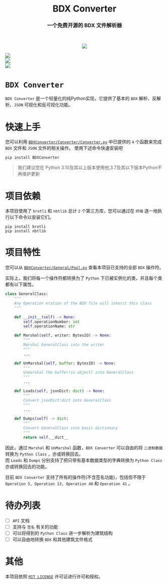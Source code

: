 <h1 align="center">BDX Converter</h1>
<h3 align="center">一个免费开源的 BDX 文件解析器</h3>
<br/>
<p align="center">
<img src="https://forthebadge.com/images/badges/built-with-love.svg">
<p>

[GitHub: Happy2018new]: https://img.shields.io/badge/GitHub-Happy2018new-00A1E7?style=for-the-badge
[python]: https://img.shields.io/badge/python-3.8-AB70FF?style=for-the-badge
[release]: https://img.shields.io/github/v/release/EillesWan/Musicreater?style=for-the-badge
[license]: https://img.shields.io/badge/LICENSE-MIT-228B22?style=for-the-badge

[![][GitHub: Happy2018new]](https://github.com/Happy2018new)<br/>
[![][python]](https://www.python.org/)<br/>
[![][license]](LICENSE)<br/>





# `BDX Converter`
`BDX Converter` 是一个轻量化的纯Python实现，它提供了基本的 `BDX` 解析、反解析、`JSON` 可视化和反可视化功能。 

# 快速上手
您可以利用 [`BDXConverter/Converter/Converter.py`](https://github.com/TriM-Organization/BDXConverter/blob/main/BDXConverter/Converter/Converter.py) 中已提供的 `4` 个函数来完成 `BDX` 文件和 `JSON` 文件的相关操作。 
使用下述命令快速安装吧
```shell
pip install BDXConverter
```
> 我们建议您在 Python 3.10及其以上版本使用他,3.7及其以下版本Python不再维护更新

# 项目依赖
本项目使用了 `brotli` 和 `nbtlib` 总计 `2` 个第三方库，您可以通过在 `终端` 逐一地执行以下命令以安装它们。

```
pip install brotli
pip install nbtlib
```

# 项目特性
您可以从 [`BDXConverter/General/Pool.py`](https://github.com/TriM-Organization/BDXConverter/blob/main/BDXConverter/General/Pool.py) 查看本项目已支持的全部 `BDX` 操作符。

实际上，我们将每一个操作符都转换为了 `Python` 下已被实例化的类，并且每个类都有以下属性。 

```python
class GeneralClass:
    """
    Any Operation eration of the BDX file will inherit this class
    """

    def __init__(self) -> None:
        self.operationNumber: int
        self.operationName: str

    def Marshal(self, writer: BytesIO) -> None:
        """
        Marshal GeneralClass into the writer
        """
        ...

    def UnMarshal(self, buffer: BytesIO) -> None:
        """
        Unmarshal the buffer(io object) into GeneralClass
        """
        ...

    def Loads(self, jsonDict: dict) -> None:
        """
        Convert jsonDict:dict into GeneralClass
        """
        ...

    def Dumps(self) -> dict:
        """
        Convert GeneralClass into basic dictionary
        """
        return self.__dict__
```

因此，通过 `Marshal` 和 `UnMarshal` 函数，`BDX Converter` 可以自由的将 `二进制数据` 转换为 `Python Class` ，亦或转换回去。 <br/>
而 `Loads` 和 `Dumps` 分别支持了把只带有基本数据类型的字典转换为 `Python Class` 亦或转换回去的功能。 

目前 `BDX Converter` 支持了所有的操作符(不含签名功能)，包括但不限于 `Operation 5, Operation 13, Operation 40` 和 `Operation 41` 。 

# 待办列表
- [ ] `API` 文档
- [ ] 支持与 `签名` 有关的功能
- [ ] 可以将得到的 `Python Class` 进一步解析为建筑结构
- [ ] 可以自由地转换 `BDX` 和其他建筑文件格式

# 其他
本项目依照 [`MIT LICENSE`](./LICENSE) 许可证进行许可和授权。
